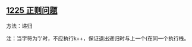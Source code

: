 ## [1225 正则问题](https://www.acwing.com/problem/content/1227/)

方法：递归

注：当字符为')'时，不应执行k++，保证退出递归时与上一个(在同一个执行栈。